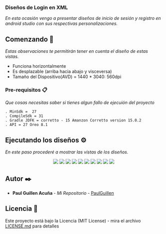 ### Diseños de Login en XML

_En esta ocasión vengo a presentar diseños de inicio de sesión y registro en android studio con sus respectivas personalizaciones._

## Comenzando 🚀

_Estas observaciones te permitirán tener en cuenta el diseño de estas vistas._
 * Funciona horizontalmente
 * Es desplazable (arriba hacia abajo y visceversa)
 * Tamaño del Dispositivo(AVD) = 1440 * 3040: 560dpi

### Pre-requisitos 📋

_Que cosas necesitas saber si tienes algun fallo de ejecuión del proyecto_

```
. MinSdk =  27
. CompileSdk = 31
. Gradle JDFK = corretto - 15 Amanzon Corretto version 15.0.2
. API = 27 Oreo 8.1
```

## Ejecutando los diseños ⚙️

_En este paso procederé a mostrar las vistas de los diseños._

<p align="center">

 <img src="https://i.postimg.cc/W4hHHCN5/Main1.png"/>
 <img src="https://i.postimg.cc/gjYyfLyG/Register1.png"/>
 
  <img src="https://i.postimg.cc/qBLx2Q0q/Main2.png"/>
  <img src="https://i.postimg.cc/fR37nNdS/Register2.png"/>

  <img src="https://i.postimg.cc/x1c8TG9c/Main3.png"/>
  <img src="https://i.postimg.cc/02rPp8F4/Register3.png"/>

  <img src="https://i.postimg.cc/NF1kKqYf/Register4.png"/>
   <img src="https://i.postimg.cc/ZKtf4jZ5/Main4.png"/>

  <img src="https://i.postimg.cc/NfcxWM7y/Main5.png"/>
  <img src="https://i.postimg.cc/brjQcCbX/Register5.png"/>
 
</p>

## Autor ✒️

* **Paul Guillen Acuña** - *Mi Repositorio* - [PaulGuillen](https://github.com/PaulGuillen?tab=repositories)

## Licencia 📄

Este proyecto está bajo la Licencia (MIT License) - mira el archivo [LICENSE.md](LICENSE.md) para detalles
